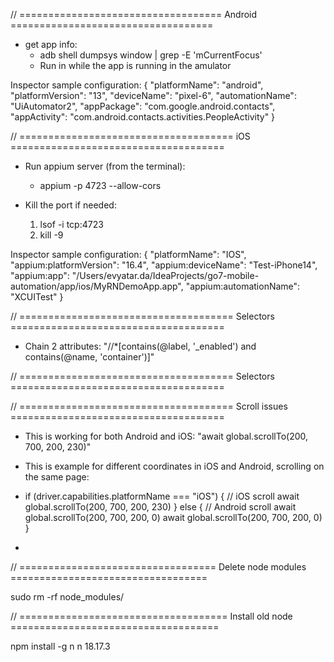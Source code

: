 

// ===================================  Android  ===================================

* get app info: 
  * adb shell dumpsys window | grep -E 'mCurrentFocus'
  * Run in while the app is running in the amulator

Inspector sample configuration:
    {
    "platformName": "android",
    "platformVersion": "13",
    "deviceName": "pixel-6",
    "automationName": "UiAutomator2",
    "appPackage": "com.google.android.contacts",
    "appActivity": "com.android.contacts.activities.PeopleActivity"
    }

// =====================================  iOS  =====================================

* Run appium server (from the terminal): 
  * appium -p 4723 --allow-cors

* Kill the port if needed:
  1. lsof -i tcp:4723
  2. kill -9 <PID>

Inspector sample configuration:
    {
    "platformName": "IOS",
    "appium:platformVersion": "16.4",
    "appium:deviceName": "Test-iPhone14",
    "appium:app": "/Users/evyatar.da/IdeaProjects/go7-mobile-automation/app/ios/MyRNDemoApp.app",
    "appium:automationName": "XCUITest"
    }


// =====================================  Selectors  =====================================

* Chain 2 attributes: "//*[contains(@label, '_enabled') and contains(@name, 'container')]"

// =====================================  Selectors  =====================================

// =====================================  Scroll issues  =====================================

* This is working for both Android and iOS:  "await global.scrollTo(200, 700, 200, 230)"
* This is example for different coordinates in iOS and Android, scrolling on the same page:
            
* if (driver.capabilities.platformName === "iOS") {
        // iOS scroll
        await global.scrollTo(200, 700, 200, 230)
    }
    else {
        // Android scroll
        await global.scrollTo(200, 700, 200, 0)
        await global.scrollTo(200, 700, 200, 0)
    }
* 

// ==================================  Delete node modules  ==================================

sudo rm -rf node_modules/

// ==================================== Install old node  ====================================

npm install -g n
n 18.17.3